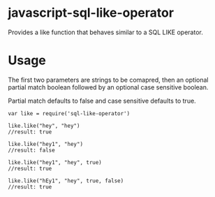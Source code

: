 # javascript-sql-like-operator
Provides a like function that behaves similar to a SQL LIKE operator.

# Usage

The first two parameters are strings to be comapred, then an optional partial match
boolean followed by an optional case sensitive boolean.

Partial match defaults to false and case sensitive defaults to true.

```
var like = require('sql-like-operator')

like.like("hey", "hey")
//result: true

like.like("hey1", "hey")
//result: false

like.like("hey1", "hey", true)
//result: true

like.like("hEy1", "hey", true, false)
//result: true
```